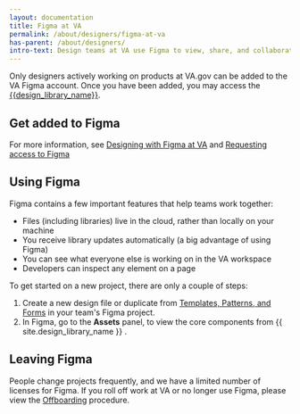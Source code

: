 ```yaml
---
layout: documentation
title: Figma at VA
permalink: /about/designers/figma-at-va
has-parent: /about/designers/
intro-text: Design teams at VA use Figma to view, share, and collaborate on our work. 
---
```


Only designers actively working on products at VA.gov can be added to the VA Figma account. Once you have been added, you may access the [{{design_library_name}}]({{site.figma_component_library}}).

## Get added to Figma

For more information, see [Designing with Figma at VA](https://depo-platform-documentation.scrollhelp.site/research-design/designing-with-figma-at-va) and [Requesting access to Figma](https://depo-platform-documentation.scrollhelp.site/research-design/figma-accounts-at-va)

## Using Figma

Figma contains a few important features that help teams work together:

- Files (including libraries) live in the cloud, rather than locally on your machine
- You receive library updates automatically (a big advantage of using Figma)
- You can see what everyone else is working on in the VA workspace
- Developers can inspect any element on a page

To get started on a new project, there are only a couple of steps:

1. Create a new design file or duplicate from [Templates, Patterns, and Forms](https://www.figma.com/file/4A3O3mVx4xDAKfHE7fPF1U/VADS-Templates%2C-Patterns%2C-and-Forms?type=design&node-id=2988%3A29745&mode=design&t=Cyllgq48PAHpl8J9-1) in your team's Figma project.
2. In Figma, go to the **Assets** panel, to view the core components from {{ site.design_library_name }} .

## Leaving Figma

People change projects frequently, and we have a limited number of licenses for Figma. If you roll off work at VA or no longer use Figma, please view the [Offboarding](https://depo-platform-documentation.scrollhelp.site/getting-started/offboarding) procedure.
